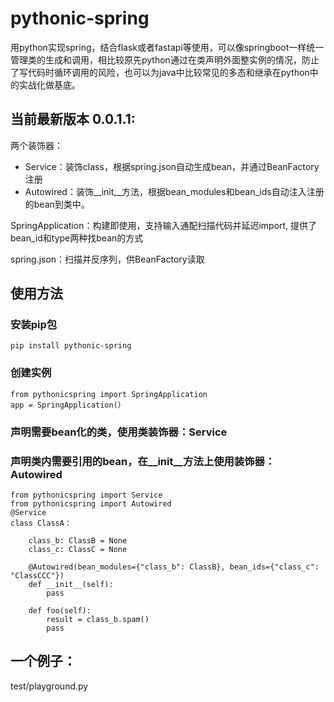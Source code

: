 # pythonic-spring

用python实现spring，结合flask或者fastapi等使用，可以像springboot一样统一管理类的生成和调用，相比较原先python通过在类声明外面整实例的情况，防止了写代码时循环调用的风险，也可以为java中比较常见的多态和继承在python中的实战化做基底。

## 当前最新版本 0.0.1.1:

两个装饰器：

- Service：装饰class，根据spring.json自动生成bean，并通过BeanFactory注册
- Autowired：装饰__init__方法，根据bean_modules和bean_ids自动注入注册的bean到类中。

SpringApplication：构建即使用，支持输入通配扫描代码并延迟import, 提供了bean_id和type两种找bean的方式

spring.json：扫描并反序列，供BeanFactory读取

## 使用方法

### 安装pip包  

    pip install pythonic-spring

### 创建实例

    from pythonicspring import SpringApplication
    app = SpringApplication(）

### 声明需要bean化的类，使用类装饰器：Service

### 声明类内需要引用的bean，在__init__方法上使用装饰器：Autowired

    from pythonicspring import Service
    from pythonicspring import Autowired
    @Service
    class ClassA：
    
        class_b: ClassB = None
        class_c: ClassC = None
        
        @Autowired(bean_modules={"class_b": ClassB}, bean_ids={"class_c": "ClassCCC"})
        def __init__(self):
            pass
            
        def foo(self):
            result = class_b.spam()
            pass

## 一个例子：

test/playground.py



